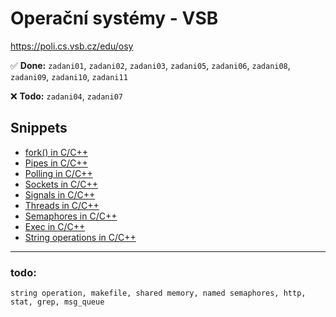 # Operační systémy - VSB
https://poli.cs.vsb.cz/edu/osy

✅ **Done:** `zadani01`, `zadani02`, `zadani03`, `zadani05`, `zadani06`, `zadani08`, `zadani09`, `zadani10`, `zadani11`

❌ **Todo:** `zadani04`, `zadani07`


## Snippets
- [fork() in C/C++](snippets/fork.md)
- [Pipes in C/C++](snippets/pipe.md)
- [Polling in C/C++](snippets/poll.md)
- [Sockets in C/C++](snippets/socket.md)
- [Signals in C/C++](snippets/signal.md)
- [Threads in C/C++](snippets/thread.md)
- [Semaphores in C/C++](snippets/semaphore.md)
- [Exec in C/C++](snippets/exec.md)
- [String operations in C/C++](snippets/string_operations.md)
---
### todo: 
```
string operation, makefile, shared memory, named semaphores, http, stat, grep, msg_queue
```
